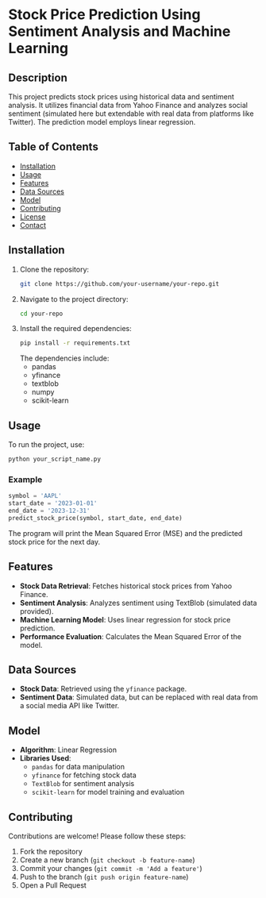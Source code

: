 # Stock Price Prediction Using Sentiment Analysis and Machine Learning

## Description
This project predicts stock prices using historical data and sentiment analysis. It utilizes financial data from Yahoo Finance and analyzes social sentiment (simulated here but extendable with real data from platforms like Twitter). The prediction model employs linear regression.

## Table of Contents
- [Installation](#installation)
- [Usage](#usage)
- [Features](#features)
- [Data Sources](#data-sources)
- [Model](#model)
- [Contributing](#contributing)
- [License](#license)
- [Contact](#contact)

## Installation
1. Clone the repository:
   ```bash
   git clone https://github.com/your-username/your-repo.git
   ```
2. Navigate to the project directory:
   ```bash
   cd your-repo
   ```
3. Install the required dependencies:
   ```bash
   pip install -r requirements.txt
   ```
   The dependencies include:
   - pandas
   - yfinance
   - textblob
   - numpy
   - scikit-learn

## Usage
To run the project, use:
```python
python your_script_name.py
```
### Example
```python
symbol = 'AAPL'
start_date = '2023-01-01'
end_date = '2023-12-31'
predict_stock_price(symbol, start_date, end_date)
```
The program will print the Mean Squared Error (MSE) and the predicted stock price for the next day.

## Features
- **Stock Data Retrieval**: Fetches historical stock prices from Yahoo Finance.
- **Sentiment Analysis**: Analyzes sentiment using TextBlob (simulated data provided).
- **Machine Learning Model**: Uses linear regression for stock price prediction.
- **Performance Evaluation**: Calculates the Mean Squared Error of the model.

## Data Sources
- **Stock Data**: Retrieved using the `yfinance` package.
- **Sentiment Data**: Simulated data, but can be replaced with real data from a social media API like Twitter.

## Model
- **Algorithm**: Linear Regression
- **Libraries Used**: 
  - `pandas` for data manipulation
  - `yfinance` for fetching stock data
  - `TextBlob` for sentiment analysis
  - `scikit-learn` for model training and evaluation

## Contributing
Contributions are welcome! Please follow these steps:
1. Fork the repository
2. Create a new branch (`git checkout -b feature-name`)
3. Commit your changes (`git commit -m 'Add a feature'`)
4. Push to the branch (`git push origin feature-name`)
5. Open a Pull Request
